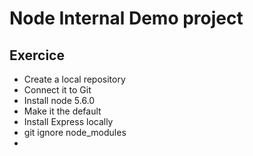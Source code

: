 # Node Internal Demo project

## Exercice

+ Create a local repository
+ Connect it to Git
+ Install node 5.6.0
+ Make it the default
+ Install Express locally
+ git ignore node_modules
+ 